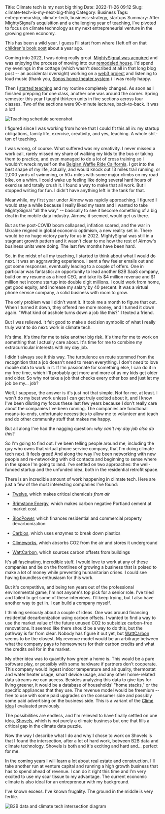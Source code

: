 Title: Climate tech is my next big thing
Date: 2022-11-26 09:12
Slug: climate-tech-is-my-next-big-thing
Category: Business
Tags: entrepreneurship, climate-tech, business-strategy, startups
Summary: After MightySignal's acquisition and a challenging year of teaching, I've pivoted to focus on climate technology as my next entrepreneurial venture in the growing green economy.

This has been a wild year. I guess I'll start from where I left off on that [children's book post]({filename}how-i-wrote-my-childrens-book.md) about a year ago.

Coming into 2022, I was doing really great. [MightySignal was acquired](https://mightysignal.com/blog/airnow-acquires-mightysignal) and was enjoying the process of moving into our [remodeled house]({filename}how-we-did-our-home-addition-and-remodel.md). I'd spend my evenings in the cottage (which wasn't described at all in that long blog post -- an accidental oversight) working on a [web3 project]({filename}my-foray-into-web3.md) and listening to loud music (thank you, [Sonos home theater system](https://www.sonos.com/en-us/products/wireless-home-theater).) I was really happy.

Then I [started teaching]({filename}my-first-month-of-real-teaching.md) and my routine completely changed. As soon as I finished prepping for one class, another one was around the corner. Spring semester this year I taught thirteen units in five sections across four classes. Two of the sections were 90-minute lectures, back-to-back. It was a lot!

![Teaching schedule screenshot]({static}/images/image-1024x773.png)

I figured since I was working from home that I could fit this all in: my startup obligations, family life, exercise, creativity, and yes, teaching. A whole shit-ton of teaching. 

I was wrong, of course. What suffered was my creativity. I never missed a work call, rarely missed my share of walking my kids to the bus or taking them to practice, and even managed to do a lot of cross training so I wouldn't wreck myself on the [Belgian Waffle Ride California](https://belgianwaffleride.bike/pages/california). I got into the best shape of my life, actually, and would knock out 13 miles trail running, or 2,000 yards of swimming, or 50+ miles with some major climbs on my road bike, on a whim. I could wake up feeling like doing several hard hours of exercise and totally crush it. I found a way to make that all work. But I stopped writing for fun. I didn't have anything left in the tank for that.

Meanwhile, my first year under Airnow was rapidly approaching. I figured I would stay a while because I really liked my team and I wanted to take MightySignal "all the way" -- basically to see it become something of a big deal in the mobile data industry. Airnow, it seemed, would get us there. 

But as the post-COVID boom collapsed, inflation soared, and the war in Ukraine reigned in global economic optimism, a new reality set in. There would be no huge victory party for us in 2022. MightySignal was still in a stagnant growth pattern and it wasn't clear to me how the rest of Airnow's business units were doing. The last few months have been hard. 

So, in the midst of all my teaching, I started to think about what I would do next. It was an aggravating experience. I sent a few feeler emails out and got some responses, eventually leading to a couple of offers. One in particular was fantastic: an opportunity to lead another B2B SaaS company, build on my resume as a hired CEO, and take its $4 million revenue and $1 million net income startup into double digit millions. I could work from home, get good equity, and increase my salary by 40 percent. It was a virtual phone service company, a solid business with room to grow. 

The only problem was I didn't want it. It took me a month to figure that out. When I turned it down, they offered me more money, and I turned it down again. "What kind of asshole turns down a job like this?" I texted a friend. 

But I was relieved. It felt good to make a decision symbolic of what I really truly want to do next: work in climate tech. 

It's time. It's time for me to take another big risk. It's time for me to work on something that I actually care about. It's time for me to combine my extracurricular interests with my day job. 

I didn't always see it this way. The turbulence en route stemmed from the recognition that a job doesn't *need* to mean everything. I don't *need* to love mobile data to work in it. If I'm passionate for something else, I can do it in my free time, which I'll probably get more and more of as my kids get older and older. So why not take a job that checks every other box and just let my job be my... job? 

Well, I suppose, the answer is it's just not that simple. Not for me, at least. I won't do my best work unless I can get truly excited about it, and I know I've been diluting my focus these last few years because I don't really care about the companies I've been running. The companies are functional means-to-ends, unfortunate necessities to allow me to volunteer and teach and do other community stuff that makes me happy. 

But all along I've had the nagging question: *why can't my day job also do thi*s?

So I'm going to find out. I've been telling people around me, including the guy who owns that virtual phone service company, that I'm doing climate tech next. It feels great! And along the way I've been networking with new people and re-networking with old contacts and beginning to sense where in the space I'm going to land. I've settled on two approaches: the well-funded startup and the unfunded idea, both in the residential retrofit space. 

There is an incredible amount of work happening in climate tech. Here are just a few of the most interesting companies I've found:

- [Twelve](https://www.twelve.co/), which makes critical chemicals *from air*

- [Brimstone Energy](https://www.brimstone.energy/), which makes carbon negative Portland cement at market cost

- [BlocPower](https://www.blocpower.io/), which finances residential and commercial property decarbonization

- [Carbios](https://www.carbios.com/en/), which uses enzymes to break down plastics

- [Climeworks](https://climeworks.com/), which absorbs CO2 from the air and stores it underground

- [WattCarbon](https://www.wattcarbon.com/), which sources carbon offsets from buildings

It's all fascinating, incredible stuff. I would love to work at any of these companies and be on the frontlines of growing a business that is poised to make a lot of money while preventing humanitarian crises. I could see having boundless enthusiasm for this work. 

But it's competitive, and being ten years out of the professional environmental game, I'm not anyone's top pick for a senior role. I've tried and failed to get some of these interviews. I'll keep trying, but I also have another way to get in. I can build a company myself. 

I thinking seriously about a couple of ideas. One was around financing residential decarbonization using carbon offsets. I wanted to find a way to use the market value of the future unused CO2 to subsidize carbon-free renovations. It seemed like there should be a way to do this, but the pathway is far from clear. Nobody has figure it out yet, but [WattCarbon](https://www.wattcarbon.com/) seems to be the closest. My revenue model would be an arbitrage between what the company pays to homeowners for their carbon credits and what the credits sell for in the market. 

My other idea was to quantify how green a home is. This would be a pure software play, or possibly with some hardware if partners don't cooperate. This company would ingest indoor temperature and air quality, thermostat and water heater usage, smart device usage, and any other home-related data streams we can access. Besides analyzing this data to give tips for living greener, it would be a database of households' "home stacks," or the specific appliances that they use. The revenue model would be freemium -- free to use with some paid upgrades on the consumer side and possibly some paid advertising on the business side. This is a variant of the [Clime idea]({filename}business-evaluation-clime.md) I evaluated previously.

The possibilities are endless, and I'm relieved to have finally settled on one idea, [Shovels]({filename}business-evaluation-shovels.md), which is not purely a climate business but one that fills a critical gap in the climate data puzzle. 

Now the way I describe what I do and why I chose to work on Shovels is that I found the intersection, after a lot of hard work, between B2B data and climate technology. Shovels is both and it's exciting and hard and... perfect for me. 

In the coming years I will learn a lot about real estate and construction. I'll take another run at venture capital and running a high growth business that has to spend ahead of revenue. I can do it right this time and I'm very excited to use my scar tissue to my advantage. The current economic climate is also ideal for an entrepreneur with my background. 

I've known excess. I've known frugality. The ground in the middle is very fertile. 

![B2B data and climate tech intersection diagram]({static}/images/b2b.jpg)